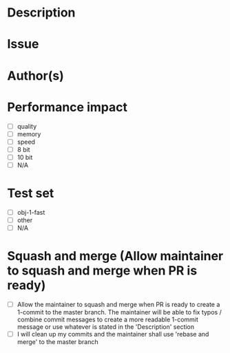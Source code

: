 # Description


# Issue

<!--
Mention if the PR fixes or address an issue in this section
https://help.github.com/en/github/managing-your-work-on-github/linking-a-pull-request-to-an-issue
Example
Fixes #999
--->

# Author(s)


# Performance impact
<!--
Type an x in the box that is relevant to your PR. Make sure to mention in what way in the description
Example
- [x] memory
--->
- [ ] quality
- [ ] memory
- [ ] speed
- [ ] 8 bit
- [ ] 10 bit
- [ ] N/A

# Test set
- [ ] obj-1-fast
- [ ] other
- [ ] N/A

# Squash and merge (Allow maintainer to squash and merge when PR is ready)
- [ ] Allow the maintainer to squash and merge when PR is ready to create a 1-commit to the master branch. The maintainer will be able to fix typos / combine commit messages to create a more readable 1-commit message or use whatever is stated in the 'Description' section
- [ ] I will clean up my commits and the maintainer shall use 'rebase and merge' to the master branch
